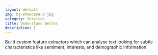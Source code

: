 ```yaml
---
layout: default
img: bg-showcase-3.jpg
category: Services
title: Understand better 
description: |
---
```

Build custom feature extractors which can analyse text looking for subtle characteristics like sentiment, interests, and demographic information. 
